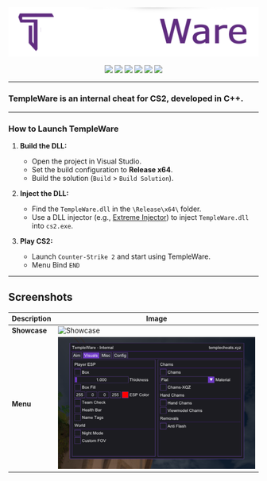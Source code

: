 <p align="center">
  <a href="https://templecheats.xyz">
    <img src="github/images/logo.png">
  </a>
</p> 
<p align="center">
  <img src="https://img.shields.io/badge/C%2B%2B-9B59B6?style=for-the-badge&logo=c%2B%2B&logoColor=white">
  <img src="https://img.shields.io/badge/Visual_Studio-8E44AD?style=for-the-badge&logo=visual%20studio&logoColor=white">
  <img src="https://img.shields.io/badge/Windows-7D3F9C?style=for-the-badge&logo=windows&logoColor=white">
  <a href="https://discord.gg/j6hTUB5GBx" style="text-decoration: none;">
    <img src="https://img.shields.io/badge/Discord-9B59B6?style=for-the-badge&logo=discord&logoColor=white">
  </a>
  <img src="https://img.shields.io/badge/license-MIT-8E44AD?style=for-the-badge&logo=&logoColor=white">
  <img src="https://img.shields.io/badge/CS2-9B59B6?style=for-the-badge&logo=counter-strike&logoColor=white">
</p>

---
### TempleWare is an internal cheat for CS2, developed in C++.
---

### How to Launch TempleWare

1. **Build the DLL:**
   - Open the project in Visual Studio.
   - Set the build configuration to **Release x64**.
   - Build the solution (`Build` > `Build Solution`).

2. **Inject the DLL:**
   - Find the `TempleWare.dll` in the `\Release\x64\` folder.
   - Use a DLL injector (e.g., [Extreme Injector](https://github.com/master131/ExtremeInjector)) to inject `TempleWare.dll` into `cs2.exe`.

3. **Play CS2:**
   - Launch `Counter-Strike 2` and start using TempleWare.
   - Menu Bind `END`

---

## Screenshots

| Description | Image |
|-------------|-------|
| **Showcase** | <img src="./github/images/showcase.png" alt="Showcase" width="600"> |
| **Menu**     | <img src="./github/images/menu.png" alt="Menu" width="600"> |

